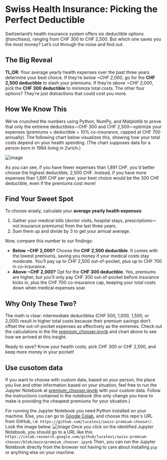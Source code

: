 # Swiss Health Insurance: Picking the Perfect Deductible

Switzerland’s health insurance system offers six deductible options (*franchises*), ranging from CHF 300 to CHF 2,500. But which one saves you the most money? 
Let’s cut through the noise and find out.

## The Big Reveal
**TL;DR**: Your average yearly health expenses over the past three years determine your best choice. 
If they’re *below ~CHF 2,000*, go for the **CHF 2,500 deductible** to slash your premiums. 
If they’re *above ~CHF 2,000*, pick the **CHF 300 deductible** to minimize total costs. 
The other four options? They’re just distractions that could cost you more.

## How We Know This
We’ve crunched the numbers using Python, NumPy, and Matplotlib to prove that only the extreme deductibles—CHF 300 and CHF 2,500—optimize your expenses 
(premiums + deductible + 10% co-insurance, capped at CHF 700 annually). 
The following chart below visualizes this, showing how your total costs depend on your health spending.
(The chart supposes data for a person born in 1984 living in Zurich.)

![image](https://github.com/user-attachments/assets/f8a177fa-0c18-47fb-8018-0c7861f4b433)

As you can see, if you have fewer expenses than 1,891 CHF, you'd better choose the highest deductible, 2,500 CHF.
Instead, if you have more expenses than 1,891 CHF per year, your best choice would be the 300 CHF deductible, even if the premiums cost more!

## Find Your Sweet Spot
To choose wisely, calculate your **average yearly health expenses**:
1. Gather your medical bills (doctor visits, hospital stays, prescriptions—not insurance premiums) from the last three years.
2. Sum them up and divide by 3 to get your annual average.

Now, compare this number to our findings:
- **Below ~CHF 2,000?** Choose the **CHF 2,500 deductible**. It comes with the lowest premiums, saving you money if your medical costs stay moderate.
You’ll pay up to CHF 2,500 out-of-pocket, plus up to CHF 700 in co-insurance.
- **Above ~CHF 2,000?** Opt for the **CHF 300 deductible**. Yes, premiums are higher, but you’ll only pay CHF 300 out-of-pocket before insurance kicks in, plus the CHF 700 co-insurance cap, keeping your total costs down when medical expenses soar.

## Why Only These Two?
The math is clear: intermediate deductibles (CHF 500, 1,000, 1,500, or 2,000) result in higher total costs because their premium savings don’t offset the out-of-pocket expenses as effectively as the extremes. Check out the calculations in the file [premium_chooser.ipynb](https://github.com/lucalevi/swiss-premium-chooser/blob/main/premium_chooser.ipynb) and chart above to see how we arrived at this insight.

Ready to save? Know your health costs, pick CHF 300 or CHF 2,500, and keep more money in your pocket!

## Use cusotom data
If you want to choose with custom data, based on your person, the place you live and other information based on your situation, feel free to run the Jupyter Notebook at [premium_chooser.ipynb](https://github.com/lucalevi/swiss-premium-chooser/blob/main/premium_chooser.ipynb) with your custom data. Follow the instructions contained in the notebook (the only change you have to make is providing the cheapest premiums for your situation.) 

For running the Jupyter Notebook you need Python installed on your machine. Else, you can go to [Google Colab](https://colab.research.google.com/), and choose this repo's URL from GitHub, i.e. `https://github.com/lucalevi/swiss-premium-chooser/`. Look the image below.
![image](https://github.com/user-attachments/assets/37720caa-28d9-4635-9fad-f1aa60821430)
Once you click on the identified Jupyter Notebook, you should go to a URL like this `https://colab.research.google.com/github/lucalevi/swiss-premium-chooser/blob/main/premium_chooser.ipynb`
Then, you can run the Jupyter Notebook directly from the browser not having to care about installing `pip` or anything else on your machine.

